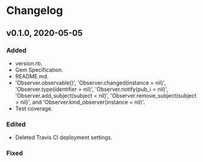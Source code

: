 # Changelog

## v0.1.0, 2020-05-05

### Added

- version.rb.
- Gem Specification.
- README.md.
- 'Observer.observable()', 'Observer.changed(instance = nil)', 
'Observer.type(identifier = nil)', 'Observer.notify(pub_i = nil)', 
'Observer.add_subject(subject = nil)', 'Observer.remove_subject(subject = nil)',
 and 'Observer.kind_observer(instance = nil)'.
- Test coverage.

### Edited

- Deleted Travis CI deployment settings.

### Fixed
